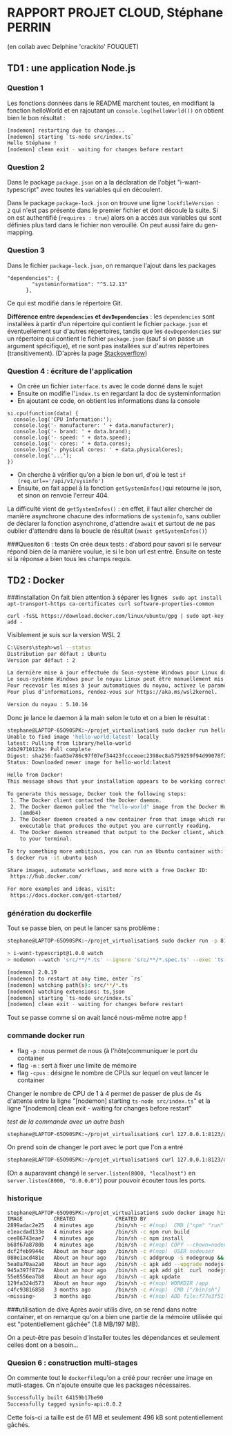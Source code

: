 # RAPPORT PROJET CLOUD, Stéphane PERRIN
(en collab avec Delphine 'crackito' FOUQUET)

## TD1 : une application Node.js
### Question 1
Les fonctions données dans le README marchent toutes, en modifiant la fonction helloWorld et en rajoutant un `console.log(helloWorld())` on obtient bien le bon résultat :
``` bash
[nodemon] restarting due to changes...
[nodemon] starting `ts-node src/index.ts`
Hello Stéphane !
[nodemon] clean exit - waiting for changes before restart
```
### Question 2
Dans le package `package.json` on a la déclaration de l'objet "i-want-typescript" avec toutes les variables qui en découlent.

Dans le package `package-lock.json` on trouve  une ligne `lockfileVersion : 2` qui n'est pas présente dans le premier fichier et dont découle la suite. Si on est authentifié (`requires : true`) alors on a accès aux variables qui sont définies plus tard dans le fichier non verouillé. On peut aussi faire du gen-mapping.

### Question 3
Dans le fichier `package-lock.json`, on remarque l'ajout dans les packages
```
"dependencies": {
        "systeminformation": "^5.12.13"
      },
```
Ce qui est modifié dans le répertoire Git.

**Différence entre `dependencies` et `devDependencies`** : les `dependencies` sont installées à partir d'un répertoire qui contient le fichier `package.json` et éventuellement sur d'autres répertoires, tandis que les `devDependencies` sur un répertoire qui contient le fichier `package.json` (sauf si on passe un argument spécifique), et ne sont pas installées sur d'autres répertoires (transitivement). (D'après la page [Stackoverflow](https://stackoverflow.com/questions/18875674/whats-the-difference-between-dependencies-devdependencies-and-peerdependencies))

### Question 4 : écriture de l'application
- On crée un fichier `interface.ts` avec le code donné dans le sujet
- Ensuite on modifie l'`index.ts` en regardant la doc de systeminformation
- En ajoutant ce code, on obtient les informations dans la console
```
si.cpu(function(data) {
  console.log('CPU Information:');
  console.log('- manufacturer: ' + data.manufacturer);
  console.log('- brand: ' + data.brand);
  console.log('- speed: ' + data.speed);
  console.log('- cores: ' + data.cores);
  console.log('- physical cores: ' + data.physicalCores);
  console.log('...');
})
```
- On cherche à vérifier qu'on a bien le bon url, d'où le test `if (req.url=='/api/v1/sysinfo')`
- Ensuite, on fait appel à la fonction `getSystemInfos()`qui retourne le json, et sinon on renvoie l'erreur 404.

La difficulté vient de `getSystemInfos()` : en effet, il faut aller chercher de manière asynchrone chacune des informations de `systeminfo`, sans oublier de déclarer la fonction asynchrone, d'attendre `await` et surtout de ne pas oublier d'attendre dans la boucle de résultat (`await getSystemInfos()`)

###Quesiton 6 : tests 
On crée deux tests : d'abord pour savori si le serveur répond bien de la manière voulue, ie si le bon url est entré. Ensuite on teste si la réponse a bien tous les champs requis.

## TD2 : Docker
###installation
On fait bien attention à séparer les lignes 
` sudo apt install apt-transport-https ca-certificates curl software-properties-common`

`curl -fsSL https://download.docker.com/linux/ubuntu/gpg | sudo apt-key add -`

Visiblement je suis sur la version WSL 2 
```bash
C:\Users\steph>wsl --status
Distribution par défaut : Ubuntu
Version par défaut : 2

La dernière mise à jour effectuée du Sous-système Windows pour Linux date du 08/11/2022
Le sous-système Windows pour le noyau Linux peut être manuellement mis à jour avec « WSL--Update », mais les mises à jour automatiques ne peuvent pas être effectuées en raison des paramètres de votre système.
Pour recevoir les mises à jour automatiques du noyau, activez le paramètre Windows Update : « Recevoir les mises à jour d’autres produits Microsoft lors de la mise à jour de Windows ».
Pour plus d’informations, rendez-vous sur https://aka.ms/wsl2kernel.

Version du noyau : 5.10.16
```

Donc je lance le daemon à la main selon le tuto et on a bien le résultat :
``` bash
stephane@LAPTOP-65O90SPK:~/projet_virtualisation$ sudo docker run hello-world
Unable to find image 'hello-world:latest' locally
latest: Pulling from library/hello-world
2db29710123e: Pull complete 
Digest: sha256:faa03e786c97f07ef34423fccceeec2398ec8a5759259f94d99078f264e9d7af
Status: Downloaded newer image for hello-world:latest

Hello from Docker!
This message shows that your installation appears to be working correctly.

To generate this message, Docker took the following steps:
 1. The Docker client contacted the Docker daemon.
 2. The Docker daemon pulled the "hello-world" image from the Docker Hub.
    (amd64)
 3. The Docker daemon created a new container from that image which runs the
    executable that produces the output you are currently reading.
 4. The Docker daemon streamed that output to the Docker client, which sent it
    to your terminal.

To try something more ambitious, you can run an Ubuntu container with:
 $ docker run -it ubuntu bash

Share images, automate workflows, and more with a free Docker ID:
 https://hub.docker.com/

For more examples and ideas, visit:
 https://docs.docker.com/get-started/ 
 ```

 ### génération du dockerfile
 Tout se passe bien, on peut le lancer sans problème : 
 ``` bash
 stephane@LAPTOP-65O90SPK:~/projet_virtualisation$ sudo docker run -p 8123:8000 -m1024m --cpus=1 sysinfo-api:0.0.1

> i-want-typescript@1.0.0 watch
> nodemon --watch 'src/**/*.ts' --ignore 'src/**/*.spec.ts' --exec 'ts-node' src/index.ts

[nodemon] 2.0.19
[nodemon] to restart at any time, enter `rs`
[nodemon] watching path(s): src/**/*.ts
[nodemon] watching extensions: ts,json
[nodemon] starting `ts-node src/index.ts`
[nodemon] clean exit - waiting for changes before restart
```
Tout se passe comme si on avait lancé nous-même notre app !

### commande docker run
- flag `-p` : nous permet de nous (à l'hôte)communiquer le port du container
- flag `-m` : sert à fixer une limite de mémoire
- flag `-cpus` : désigne le nombre de CPUs sur lequel on veut lancer le container

Changer le nombre de CPU de 1 à 4 permet de passer de plus de 4s d'attente entre la ligne "[nodemon] starting `ts-node src/index.ts`"  et la ligne "[nodemon] clean exit - waiting for changes before restart"

*test de la commande avec un autre bash*
``` bash
stephane@LAPTOP-65O90SPK:~/projet_virtualisation$ curl 127.0.0.1:8123/api/v1/sysinfo
```
On prend soin de changer le port avec le port que l'on a entré 
```bash
stephane@LAPTOP-65O90SPK:~/projet_virtualisation$ curl 127.0.0.1:8123/api/v1/sysinfo
```
(On a auparavant changé le `server.listen(8000, "localhost")` en `server.listen(8000, "0.0.0.0")`) pour pouvoir écouter tous les ports.
### historique
```bash
stephane@LAPTOP-65O90SPK:~/projet_virtualisation$ sudo docker image history sysinfo-api:0.0.1
IMAGE          CREATED             CREATED BY                                      SIZE      COMMENT
2899adac2e25   4 minutes ago       /bin/sh -c #(nop)  CMD ["npm" "run" "watch"]    0B        
e1eacdad133e   4 minutes ago       /bin/sh -c npm run build                        29.9kB    
cee86743eae7   4 minutes ago       /bin/sh -c npm install                          519kB     
b68f67a8780b   4 minutes ago       /bin/sh -c #(nop) COPY --chown=nodeuser:node…   126MB     
dcf2feb9944c   About an hour ago   /bin/sh -c #(nop)  USER nodeuser                0B        
080e1acd481e   About an hour ago   /bin/sh -c addgroup -S nodegroup && adduser …   4.72kB    
5ea0a70aa2a0   About an hour ago   /bin/sh -c apk add --upgrade nodejs-doc         156kB     
945a397f872e   About an hour ago   /bin/sh -c apk add git  curl  nodejs  npm       63.2MB    
55e8556ea7b8   About an hour ago   /bin/sh -c apk update                           2.3MB     
129fa324d573   About an hour ago   /bin/sh -c #(nop) WORKDIR /app                  0B        
c4fc93816858   3 months ago        /bin/sh -c #(nop)  CMD ["/bin/sh"]              0B        
<missing>      3 months ago        /bin/sh -c #(nop) ADD file:f77e3f51f020890d2…   5.59MB 
```
###utilisation de dive
Après avoir utilis dive, on se rend dans notre container, et on remarque qu'on a bien une partie de la mémoire utilisée qui est "potentiellement gâchée" (1.8 MB/197 MB).

On a peut-être pas besoin d'installer toutes les dépendances et seulement celles dont on a besoin...

### Quesion 6 : construction multi-stages
On commente tout le `dockerfile`qu'on a créé pour recréer une image en mutli-stages.
On n'ajoute ensuite que les packages nécessaires.
```bash
Successfully built 64159b17be90
Successfully tagged sysinfo-api:0.0.2
```
Cette fois-ci :a taille est de 61 MB et seulement 496 kB sont potentiellement gâchés.
